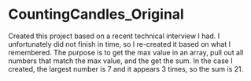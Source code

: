 # CountingCandles_Original
Created this project based on a recent technical interview I had. I unfortunately did not finish in time, so I re-created it based on what I remembered. The purpose is to 
get the max value in an array, pull out all numbers that match the max value, and the get the sum. In the case I created, the largest number is 7 and it appears 3 times, so the sum
is 21. 
